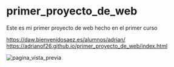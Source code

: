 # primer_proyecto_de_web
Este es mi primer proyecto de web hecho en el primer curso

https://daw.bienvenidosaez.es/alumnos/adrian/
https://adrianof26.github.io/primer_proyecto_de_web/index.html

![pagina_vista_previa](https://user-images.githubusercontent.com/130776599/233409036-7bc3c7b6-5afb-45f8-b2da-e75c69d5386e.gif)
